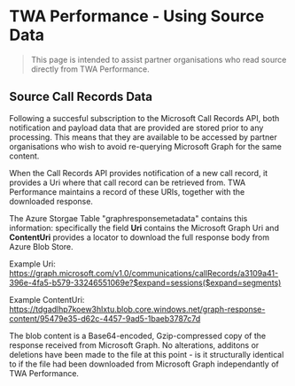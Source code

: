 # TWA Performance - Using Source Data
> This page is intended to assist partner organisations who read source directly from TWA Performance.
## Source Call Records Data
Following a succesful subscription to the Microsoft Call Records API, both notification and payload data that are provided are stored prior to any processing. This means that they are available to be accessed by partner organisations who wish to avoid re-querying Microsoft Graph for the same content.

When the Call Records API provides notification of a new call record, it provides a Uri where that call record can be retrieved from. TWA Performance maintains a record of these URIs, together with the downloaded response.

The Azure Storgae Table "graphresponsemetadata" contains this information: specifically the field **Uri** contains the Microsoft Graph Uri and **ContentUri** provides a locator to download the full response body from Azure Blob Store.

Example Uri: https://graph.microsoft.com/v1.0/communications/callRecords/a3109a41-396e-4fa5-b579-33246551069e?$expand=sessions($expand=segments)

Example ContentUri: https://tdgadlhp7koew3hlxtu.blob.core.windows.net/graph-response-content/95479e35-d62c-4457-9ad5-1baeb3787c7d

The blob content is a Base64-encoded, Gzip-compressed copy of the response received from Microsoft Graph. No alterations, additons or deletions have been made to the file at this point - is it structurally identical to if the file had been downloaded from Microsoft Graph independantly of TWA Performance.

